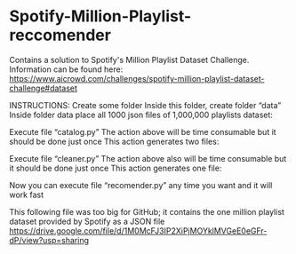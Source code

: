 # Spotify-Million-Playlist-reccomender

Contains a solution to Spotify's Million Playlist Dataset Challenge.
Information can be found here:
https://www.aicrowd.com/challenges/spotify-million-playlist-dataset-challenge#dataset

INSTRUCTIONS:
Create some folder
Inside this folder, create folder “data”
Inside folder data place all 1000 json files of 1,000,000 playlists dataset:

Execute file “catalog.py”
The action above will be time consumable but it should be done just once
This action generates two files:

Execute file “cleaner.py”
The action above also will be time consumable but it should be done just once
This action generates one file:

Now you can execute file “recomender.py” any time you want and it will work fast


This following file was too big for GitHub; it contains the one million playlist dataset provided by Spotify as a JSON file
https://drive.google.com/file/d/1M0McFJ3IP2XiPjMOYklMVGeE0eGFr-dP/view?usp=sharing
